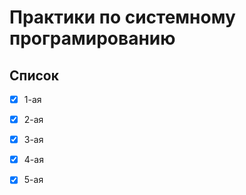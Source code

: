 # Практики по системному програмированию
  ## Список
  - [x] 1-ая
  - [x] 2-ая
  - [x] 3-ая
  - [x] 4-ая
  - [x] 5-ая

